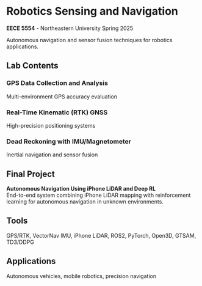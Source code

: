 # Robotics Sensing and Navigation
**EECE 5554** - Northeastern University Spring 2025

Autonomous navigation and sensor fusion techniques for robotics applications.

## Lab Contents

### GPS Data Collection and Analysis
Multi-environment GPS accuracy evaluation

### Real-Time Kinematic (RTK) GNSS  
High-precision positioning systems

### Dead Reckoning with IMU/Magnetometer
Inertial navigation and sensor fusion

## Final Project
**Autonomous Navigation Using iPhone LiDAR and Deep RL**  
End-to-end system combining iPhone LiDAR mapping with reinforcement learning for autonomous navigation in unknown environments.

## Tools
GPS/RTK, VectorNav IMU, iPhone LiDAR, ROS2, PyTorch, Open3D, GTSAM, TD3/DDPG

## Applications
Autonomous vehicles, mobile robotics, precision navigation
